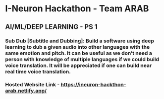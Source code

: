 # I-Neuron Hackathon - Team ARAB

## AI/ML/DEEP LEARNING - PS 1

### Sub Dub [Subtitle and Dubbing]:  Build a software using deep learning to dub a given audio into other languages with the same emotion and pitch. It can be useful as we don’t need a person with knowledge of multiple languages if we could build voice translation. It will be appreciated if one can build near real time voice translation.

### Hosted Website Link - https://ineuron-hackthon-arab.netlify.app/
